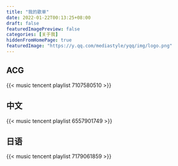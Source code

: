 ```yaml
---
title: "我的歌单"
date: 2022-01-22T00:13:25+08:00
draft: false
featuredImagePreview: false
categories: [关于我]
hiddenFromHomePage: true
featuredImage: "https://y.qq.com/mediastyle/yqq/img/logo.png"
---
```

## ACG
{{< music tencent playlist 7107580510 >}}

## 中文
{{< music tencent playlist 6557901749 >}}

## 日语
{{< music tencent playlist 7179061859 >}}